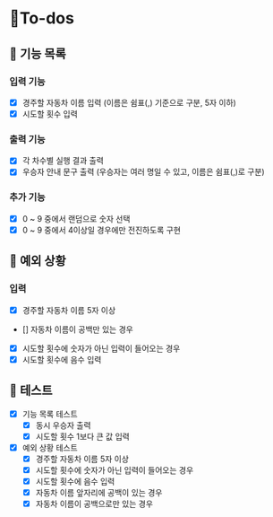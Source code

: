 # 🧐To-dos

## 📄 기능 목록

### 입력 기능

- [x] 경주할 자동차 이름 입력 (이름은 쉼표(,) 기준으로 구분, 5자 이하)
- [x] 시도할 횟수 입력

### 출력 기능

- [x] 각 차수별 실행 결과 출력
- [x] 우승자 안내 문구 출력 (우승자는 여러 명일 수 있고, 이름은 쉼표(,)로 구분)

### 추가 기능

- [x] 0 ~ 9 중에서 랜덤으로 숫자 선택
- [x] 0 ~ 9 중에서 4이상일 경우에만 전진하도록 구현

## 🎯 예외 상황

### 입력

- [x] 경주할 자동차 이름 5자 이상
- [] 자동차 이름이 공백만 있는 경우
- [x] 시도할 횟수에 숫자가 아닌 입력이 들어오는 경우
- [x] 시도할 횟수에 음수 입력

## 📝 테스트

- [x] 기능 목록 테스트
  - [x] 동시 우승자 출력
  - [x] 시도할 횟수 1보다 큰 값 입력
- [x] 예외 상황 테스트
  - [x] 경주할 자동차 이름 5자 이상
  - [x] 시도할 횟수에 숫자가 아닌 입력이 들어오는 경우
  - [x] 시도할 횟수에 음수 입력
  - [x] 자동차 이름 앞자리에 공백이 있는 경우
  - [x] 자동차 이름이 공백으로만 있는 경우
